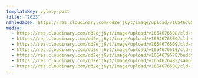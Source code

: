 ```yaml
---
templateKey: vylety-post
title: "2023"
nahledacek: https://res.cloudinary.com/dd2ejj6yt/image/upload/v1654676508/cld-sample-2.jpg
media:
  - https://res.cloudinary.com/dd2ejj6yt/image/upload/v1654676508/cld-sample-2.jpg
  - https://res.cloudinary.com/dd2ejj6yt/image/upload/v1654676509/cld-sample-3.jpg
  - https://res.cloudinary.com/dd2ejj6yt/image/upload/v1654676509/cld-sample-4.jpg
  - https://res.cloudinary.com/dd2ejj6yt/image/upload/v1654676510/cld-sample-5.jpg
  - https://res.cloudinary.com/dd2ejj6yt/image/upload/v1654679678/budova_oqtiba.jpg
  - https://res.cloudinary.com/dd2ejj6yt/image/upload/v1654676485/sample.jpg
  - https://res.cloudinary.com/dd2ejj6yt/image/upload/v1654676508/cld-sample.jpg
---
```

